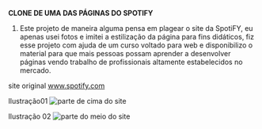 **CLONE DE UMA DAS PÁGINAS DO SPOTIFY**

1. Este projeto de maneira alguma pensa em plagear o site da SpotiFY, eu apenas usei fotos e imitei a estilização da página para fins didáticos, fiz esse projeto com  ajuda de um curso voltado para web e disponibilizo o material para que mais pessoas possam aprender a desenvolver páginas vendo trabalho de profissionais altamente estabelecidos no mercado.

site original www.spotify.com

Ilustração01
![parte de cima do site](https://lh3.googleusercontent.com/XlBdBs1wcS7ifHtL7fLzGpcgZXRkl-vn3N7ZBoSV-oYbThGGnILLFnSUFD_ooaTgBuhsgj1esQ8RVR4OiELt51kd-dnGOVHQTCgPZwPm3MB9RgTz6aZiKSRNrjN60WjWj6aHaJViW4xo174US26NG4v_Z00Z0p126HYgUZbevlj8N-X_Ob3wpGHMe_ythuG2s644yIsXh3iExBlUbSsCRcJoiwK4tSkOnTvPBPRJx79rkpevq6zgcabYyb0pRpVMFOZlKBzfn8YXzCp2NItZDisK1XuK2_Axb0bl2LLdr5i5GsvgITUjKrnze6MayPlPi0LH6mbIGJ7cejwqkh8vyCzimPjqLv1gpUysUKTcUYSFnS_JajBrSuRb5CH8BgyLZFo2Byz8hvD_0Wpy1_433lP-ZN8s9krjUCHFqfBwQsqBkSQJ5CaNQK9odjLJREMVmjk9cOWle_-W29Hljor_lH99Sb2dMeiNb2wDGPrjR1aqPRCErI283UGVQlir7hXFWPxD5xhPZW1odA6lBqZfV3nz-97JkaWxFN6jlpjnxD9cIOS-Y9ffnz7FiZMhOfXs--Cf4BG9aIMDub6WUUNEFaRt8q1dOHIuowmeEpo=w1178-h662-no)

Ilustração 02
![parte do meio do site](https://lh3.googleusercontent.com/riIjXx85P9JbF31jn3SAHuGjTqY8iT2PcWoGMylzRRBOJ8V_eZTwA0bvEJ_F-tLyC_lxiYN_JVlffgCoQlswLGJ5XZqlZjs_ABmPc-jWmsYrmqg3yW_8Y0Z1t471z0q-LAP4_bxwhLStw4OqKTN64eMTXuIWYD-7_HJUHo2NTuFu3BlJ6EfuIEK2Emh-tDZMam_IRe0k12acKZFyhGNEF1De6FnX5VSXTC8HLwXvN56wNAVsc2WilKDGQAH3jd97j-AXct6lbjZkit58PQBghuQLTmu0yzjzDe9z2d8-GU85h5-OnfVzwoaadj9i0Intps2wz68zMVi-HyvapLJMkuzRCsJMjnSnxFrhFee2jtBan6294BgUDbjgO6JbA5xJ3ZV3o-3cq8YvrXQvUYhjNBd4R2fyPSEgOspJnhr-2cYiInpVQmK11Jk_Vh4k9JwyE8JauxAIwcd1bPrZ-P8E5dWmFBT2gF6K6fh3YYQPaFza5blvzWTPJwqJXmx2X2ylB7STaTPBwVyvPpVu9CBgwEMrR9QACrF6qjYGyW-cyYU1wq7GLVvl9F7Jd9VKJJan0pkWTZ3pXrnV5tFoMU4f41J3N-St9CI2wPF6bxI=w1178-h662-no)
